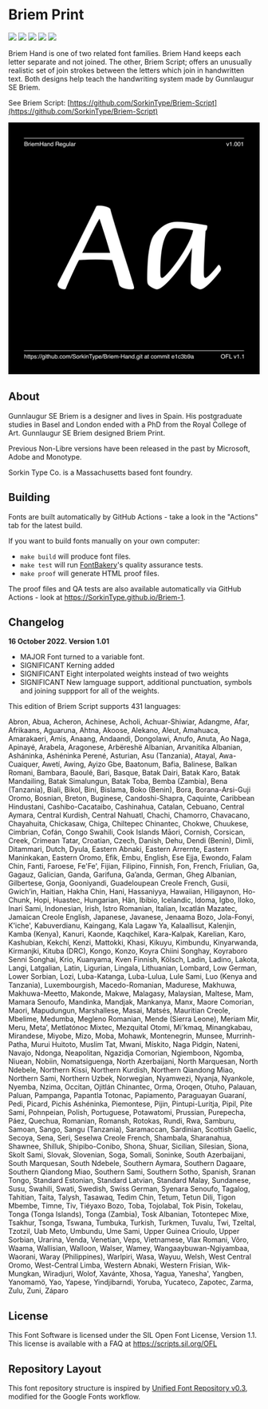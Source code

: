 # Briem Print

[![][Fontbakery]](https://SorkinType.github.io/Briem-1/fontbakery/fontbakery-report.html)
[![][Universal]](https://SorkinType.github.io/Briem-1/fontbakery/fontbakery-report.html)
[![][GF Profile]](https://SorkinType.github.io/Briem-1/fontbakery/fontbakery-report.html)
[![][Outline Correctness]](https://SorkinType.github.io/Briem-1/fontbakery/fontbakery-report.html)
[![][Shaping]](https://SorkinType.github.io/Briem-1/fontbakery/fontbakery-report.html)

[Fontbakery]: https://img.shields.io/endpoint?url=https%3A%2F%2Fraw.githubusercontent.com%2FSorkinType%2FBriem-1%2Fgh-pages%2Fbadges%2Foverall.json
[GF Profile]: https://img.shields.io/endpoint?url=https%3A%2F%2Fraw.githubusercontent.com%2FSorkinType%2FBriem-1%2Fgh-pages%2Fbadges%2FGoogleFonts.json
[Outline Correctness]: https://img.shields.io/endpoint?url=https%3A%2F%2Fraw.githubusercontent.com%2FSorkinType%2FBriem-1%2Fgh-pages%2Fbadges%2FOutlineCorrectnessChecks.json
[Shaping]: https://img.shields.io/endpoint?url=https%3A%2F%2Fraw.githubusercontent.com%2FSorkinType%2FBriem-1%2Fgh-pages%2Fbadges%2FShapingChecks.json
[Universal]: https://img.shields.io/endpoint?url=https%3A%2F%2Fraw.githubusercontent.com%2FSorkinType%2FBriem-1%2Fgh-pages%2Fbadges%2FUniversal.json

Briem Hand is one of two related font families. Briem Hand keeps each letter separate and not joined. The other, Briem Script; offers an unusually realistic set of join strokes between the letters which join in handwritten text. Both designs help teach the handwriting system made by Gunnlaugur SE Briem.

See Briem Script: [https://github.com/SorkinType/Briem-Script](https://github.com/SorkinType/Briem-Script)

![Sample Image](documentation/image1.png)

## About

Gunnlaugur SE Briem is a designer and lives in Spain. His postgraduate studies in Basel and London ended with a PhD from the Royal College of Art. Gunnlaugur SE Briem designed Briem Print. 

Previous Non-Libre versions have been released in the past by Microsoft, Adobe and Monotype.

Sorkin Type Co. is a Massachusetts based font foundry.

## Building

Fonts are built automatically by GitHub Actions - take a look in the "Actions" tab for the latest build.

If you want to build fonts manually on your own computer:

* `make build` will produce font files.
* `make test` will run [FontBakery](https://github.com/googlefonts/fontbakery)'s quality assurance tests.
* `make proof` will generate HTML proof files.

The proof files and QA tests are also available automatically via GitHub Actions - look at https://SorkinType.github.io/Briem-1.

## Changelog

**16 October 2022. Version 1.01**
- MAJOR Font turned to a variable font.
- SIGNIFICANT Kerning added
- SIGNIFICANT Eight interpolated weights instead of two weights
- SIGNIFICANT New lamguage support, additional punctuation, symbols and joining suppport for all of the weights.

This edition of Briem Script supports 431 languages:

Abron, Abua, Acheron, Achinese, Acholi, Achuar-Shiwiar, Adangme, Afar, Afrikaans, Aguaruna, Ahtna, Akoose, Alekano, Aleut, Amahuaca, Amarakaeri, Amis, Anaang, Andaandi, Dongolawi, Anufo, Anuta, Ao Naga, Apinayé, Arabela, Aragonese, Arbëreshë Albanian, Arvanitika Albanian, Asháninka, Ashéninka Perené, Asturian, Asu (Tanzania), Atayal, Awa-Cuaiquer, Awetí, Awing, Ayizo Gbe, Baatonum, Bafia, Balinese, Balkan Romani, Bambara, Baoulé, Bari, Basque, Batak Dairi, Batak Karo, Batak Mandailing, Batak Simalungun, Batak Toba, Bemba (Zambia), Bena (Tanzania), Biali, Bikol, Bini, Bislama, Boko (Benin), Bora, Borana-Arsi-Guji Oromo, Bosnian, Breton, Buginese, Candoshi-Shapra, Caquinte, Caribbean Hindustani, Cashibo-Cacataibo, Cashinahua, Catalan, Cebuano, Central Aymara, Central Kurdish, Central Nahuatl, Chachi, Chamorro, Chavacano, Chayahuita, Chickasaw, Chiga, Chiltepec Chinantec, Chokwe, Chuukese, Cimbrian, Cofán, Congo Swahili, Cook Islands Māori, Cornish, Corsican, Creek, Crimean Tatar, Croatian, Czech, Danish, Dehu, Dendi (Benin), Dimli, Ditammari, Dutch, Dyula, Eastern Abnaki, Eastern Arrernte, Eastern Maninkakan, Eastern Oromo, Efik, Embu, English, Ese Ejja, Ewondo, Falam Chin, Fanti, Faroese, Fe'Fe', Fijian, Filipino, Finnish, Fon, French, Friulian, Ga, Gagauz, Galician, Ganda, Garifuna, Ga’anda, German, Gheg Albanian, Gilbertese, Gonja, Gooniyandi, Guadeloupean Creole French, Gusii, Gwichʼin, Haitian, Hakha Chin, Hani, Hassaniyya, Hawaiian, Hiligaynon, Ho-Chunk, Hopi, Huastec, Hungarian, Hän, Ibibio, Icelandic, Idoma, Igbo, Iloko, Inari Sami, Indonesian, Irish, Istro Romanian, Italian, Ixcatlán Mazatec, Jamaican Creole English, Japanese, Javanese, Jenaama Bozo, Jola-Fonyi, K'iche', Kabuverdianu, Kaingang, Kala Lagaw Ya, Kalaallisut, Kalenjin, Kamba (Kenya), Kanuri, Kaonde, Kaqchikel, Kara-Kalpak, Karelian, Karo, Kashubian, Kekchí, Kenzi, Mattokki, Khasi, Kikuyu, Kimbundu, Kinyarwanda, Kirmanjki, Kituba (DRC), Kongo, Konzo, Koyra Chiini Songhay, Koyraboro Senni Songhai, Krio, Kuanyama, Kven Finnish, Kölsch, Ladin, Ladino, Lakota, Langi, Latgalian, Latin, Ligurian, Lingala, Lithuanian, Lombard, Low German, Lower Sorbian, Lozi, Luba-Katanga, Luba-Lulua, Lule Sami, Luo (Kenya and Tanzania), Luxembourgish, Macedo-Romanian, Madurese, Makhuwa, Makhuwa-Meetto, Makonde, Makwe, Malagasy, Malaysian, Maltese, Mam, Mamara Senoufo, Mandinka, Mandjak, Mankanya, Manx, Maore Comorian, Maori, Mapudungun, Marshallese, Masai, Matsés, Mauritian Creole, Mbelime, Medumba, Megleno Romanian, Mende (Sierra Leone), Meriam Mir, Meru, Meta’, Metlatónoc Mixtec, Mezquital Otomi, Mi'kmaq, Minangkabau, Mirandese, Miyobe, Mizo, Moba, Mohawk, Montenegrin, Munsee, Murrinh-Patha, Murui Huitoto, Muslim Tat, Mwani, Mískito, Naga Pidgin, Nateni, Navajo, Ndonga, Neapolitan, Ngazidja Comorian, Ngiemboon, Ngomba, Niuean, Nobiin, Nomatsiguenga, North Azerbaijani, North Marquesan, North Ndebele, Northern Kissi, Northern Kurdish, Northern Qiandong Miao, Northern Sami, Northern Uzbek, Norwegian, Nyamwezi, Nyanja, Nyankole, Nyemba, Nzima, Occitan, Ojitlán Chinantec, Orma, Oroqen, Otuho, Palauan, Paluan, Pampanga, Papantla Totonac, Papiamento, Paraguayan Guaraní, Pedi, Picard, Pichis Ashéninka, Piemontese, Pijin, Pintupi-Luritja, Pipil, Pite Sami, Pohnpeian, Polish, Portuguese, Potawatomi, Prussian, Purepecha, Páez, Quechua, Romanian, Romansh, Rotokas, Rundi, Rwa, Samburu, Samoan, Sango, Sangu (Tanzania), Saramaccan, Sardinian, Scottish Gaelic, Secoya, Sena, Seri, Seselwa Creole French, Shambala, Sharanahua, Shawnee, Shilluk, Shipibo-Conibo, Shona, Shuar, Sicilian, Silesian, Siona, Skolt Sami, Slovak, Slovenian, Soga, Somali, Soninke, South Azerbaijani, South Marquesan, South Ndebele, Southern Aymara, Southern Dagaare, Southern Qiandong Miao, Southern Sami, Southern Sotho, Spanish, Sranan Tongo, Standard Estonian, Standard Latvian, Standard Malay, Sundanese, Susu, Swahili, Swati, Swedish, Swiss German, Syenara Senoufo, Tagalog, Tahitian, Taita, Talysh, Tasawaq, Tedim Chin, Tetum, Tetun Dili, Tigon Mbembe, Timne, Tiv, Tiéyaxo Bozo, Toba, Tojolabal, Tok Pisin, Tokelau, Tonga (Tonga Islands), Tonga (Zambia), Tosk Albanian, Totontepec Mixe, Tsakhur, Tsonga, Tswana, Tumbuka, Turkish, Turkmen, Tuvalu, Twi, Tzeltal, Tzotzil, Uab Meto, Umbundu, Ume Sami, Upper Guinea Crioulo, Upper Sorbian, Urarina, Venda, Venetian, Veps, Vietnamese, Vlax Romani, Võro, Waama, Wallisian, Walloon, Walser, Wamey, Wangaaybuwan-Ngiyambaa, Waorani, Waray (Philippines), Warlpiri, Wasa, Wayuu, Welsh, West Central Oromo, West-Central Limba, Western Abnaki, Western Frisian, Wik-Mungkan, Wiradjuri, Wolof, Xavánte, Xhosa, Yagua, Yanesha', Yangben, Yanomamö, Yao, Yapese, Yindjibarndi, Yoruba, Yucateco, Zapotec, Zarma, Zulu, Zuni, Záparo

## License

This Font Software is licensed under the SIL Open Font License, Version 1.1.
This license is available with a FAQ at
https://scripts.sil.org/OFL

## Repository Layout

This font repository structure is inspired by [Unified Font Repository v0.3](https://github.com/unified-font-repository/Unified-Font-Repository), modified for the Google Fonts workflow.
